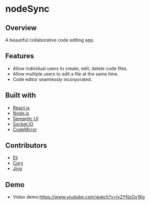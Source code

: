 # nodeSync

## Overview
A beautiful collaborative code editing app.

## Features
- Allow individual users to create, edit, delete code files.
- Allow multiple users to edit a file at the same time. 
- Code editor seamlessly incorporated.

## Built with
- [React.js](https://reactjs.org/) 
- [Node.js](https://nodejs.org/en/) 
- [Semantic UI](https://semantic-ui.com/) 
- [Socket.IO](https://socket.io/)
- [CodeMirror](https://codemirror.net)

## Contributors
- [Eli]()
- [Cory]()
- [Jing]()

## Demo
- Video demo:https://www.youtube.com/watch?v=Iv2YNzOx1Kg

